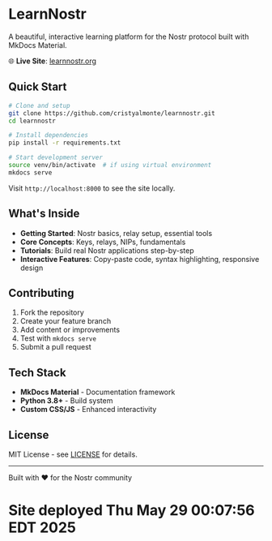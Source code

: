 # LearnNostr

A beautiful, interactive learning platform for the Nostr protocol built with MkDocs Material.

🌐 **Live Site**: [learnnostr.org](https://learnnostr.org)

## Quick Start

```bash
# Clone and setup
git clone https://github.com/cristyalmonte/learnnostr.git
cd learnnostr

# Install dependencies
pip install -r requirements.txt

# Start development server
source venv/bin/activate  # if using virtual environment
mkdocs serve
```

Visit `http://localhost:8000` to see the site locally.

## What's Inside

- **Getting Started**: Nostr basics, relay setup, essential tools
- **Core Concepts**: Keys, relays, NIPs, fundamentals
- **Tutorials**: Build real Nostr applications step-by-step
- **Interactive Features**: Copy-paste code, syntax highlighting, responsive design

## Contributing

1. Fork the repository
2. Create your feature branch
3. Add content or improvements
4. Test with `mkdocs serve`
5. Submit a pull request

## Tech Stack

- **MkDocs Material** - Documentation framework
- **Python 3.8+** - Build system
- **Custom CSS/JS** - Enhanced interactivity

## License

MIT License - see [LICENSE](LICENSE) for details.

---

Built with ❤️ for the Nostr community
# Site deployed Thu May 29 00:07:56 EDT 2025
